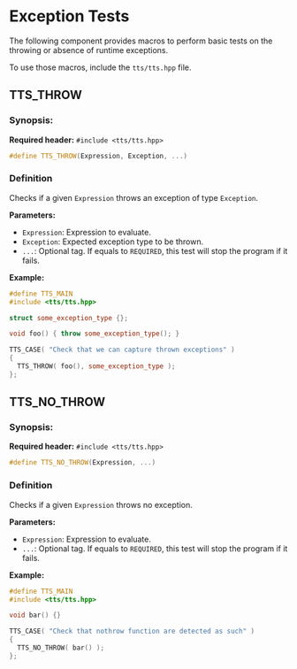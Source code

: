 # Exception Tests

The following component provides macros to perform basic tests on the throwing or
absence of runtime exceptions.

To use those macros, include the `tts/tts.hpp` file.

## TTS_THROW

### Synopsis:
**Required header:** `#include <tts/tts.hpp>`
~~~~~~~~~~~~~~~~~~~~~~~~~~~~~~~~~~~~~~~~ c++
#define TTS_THROW(Expression, Exception, ...)
~~~~~~~~~~~~~~~~~~~~~~~~~~~~~~~~~~~~~~~~

### Definition
Checks if a given `Expression` throws an exception of type `Exception`.

**Parameters:**
  + `Expression`: Expression to evaluate.
  + `Exception`: Expected exception type to be thrown.
  + `...`: Optional tag. If equals to `REQUIRED`, this test will stop the program if it fails.

**Example:**

~~~~~~~~~~~~~~~~~~~~~~~~~~~~~~~~~~~~~~~~ c++
#define TTS_MAIN
#include <tts/tts.hpp>

struct some_exception_type {};

void foo() { throw some_exception_type(); }

TTS_CASE( "Check that we can capture thrown exceptions" )
{
  TTS_THROW( foo(), some_exception_type );
};
~~~~~~~~~~~~~~~~~~~~~~~~~~~~~~~~~~~~~~~~

## TTS_NO_THROW

### Synopsis:
**Required header:** `#include <tts/tts.hpp>`
~~~~~~~~~~~~~~~~~~~~~~~~~~~~~~~~~~~~~~~~ c++
#define TTS_NO_THROW(Expression, ...)
~~~~~~~~~~~~~~~~~~~~~~~~~~~~~~~~~~~~~~~~

### Definition
Checks if a given `Expression` throws no exception.

**Parameters:**
  + `Expression`: Expression to evaluate.
  + `...`: Optional tag. If equals to `REQUIRED`, this test will stop the program if it fails.

**Example:**

~~~~~~~~~~~~~~~~~~~~~~~~~~~~~~~~~~~~~~~~ c++
#define TTS_MAIN
#include <tts/tts.hpp>

void bar() {}

TTS_CASE( "Check that nothrow function are detected as such" )
{
  TTS_NO_THROW( bar() );
};
~~~~~~~~~~~~~~~~~~~~~~~~~~~~~~~~~~~~~~~~
